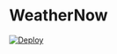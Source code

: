 # WeatherNow
[![Deploy](https://www.herokucdn.com/deploy/button.svg)](https://heroku.com/deploy?template=https://github.com/FatSandwich/WeatherNow)
